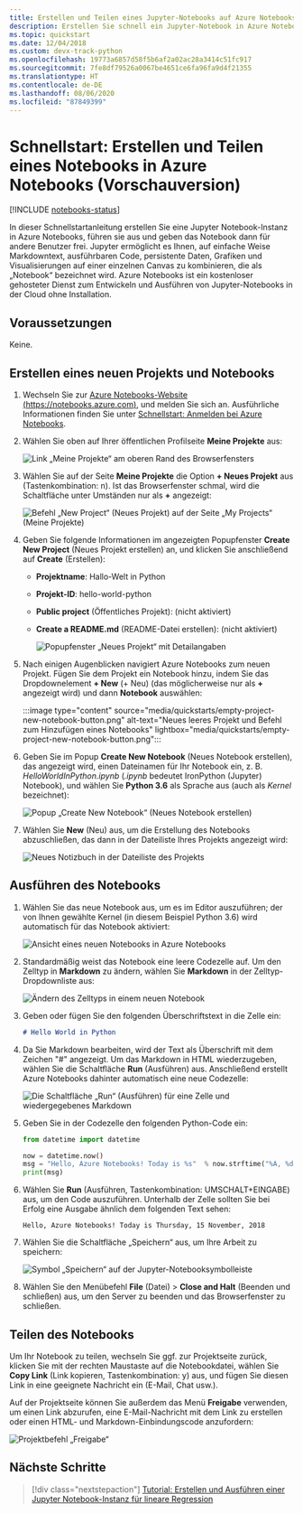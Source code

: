 ```yaml
---
title: Erstellen und Teilen eines Jupyter-Notebooks auf Azure Notebooks (Vorschauversion)
description: Erstellen Sie schnell ein Jupyter-Notebook in Azure Notebooks (Vorschauversion), führen Sie es aus, und teilen Sie das Notebook dann mit anderen.
ms.topic: quickstart
ms.date: 12/04/2018
ms.custom: devx-track-python
ms.openlocfilehash: 19773a6857d58f5b6af2a02ac28a3414c51fc917
ms.sourcegitcommit: 7fe8df79526a0067be4651ce6fa96fa9d4f21355
ms.translationtype: HT
ms.contentlocale: de-DE
ms.lasthandoff: 08/06/2020
ms.locfileid: "87849399"
---
```

# <a name="quickstart-create-and-share-a-notebook-in-azure-notebooks-preview"></a>Schnellstart: Erstellen und Teilen eines Notebooks in Azure Notebooks (Vorschauversion)

[!INCLUDE [notebooks-status](../../includes/notebooks-status.md)]

In dieser Schnellstartanleitung erstellen Sie eine Jupyter Notebook-Instanz in Azure Notebooks, führen sie aus und geben das Notebook dann für andere Benutzer frei. Jupyter ermöglicht es Ihnen, auf einfache Weise Markdowntext, ausführbaren Code, persistente Daten, Grafiken und Visualisierungen auf einer einzelnen Canvas zu kombinieren, die als „Notebook“ bezeichnet wird. Azure Notebooks ist ein kostenloser gehosteter Dienst zum Entwickeln und Ausführen von Jupyter-Notebooks in der Cloud ohne Installation.

## <a name="prerequisites"></a>Voraussetzungen
Keine.

## <a name="create-a-new-project-and-notebook"></a>Erstellen eines neuen Projekts und Notebooks

1. Wechseln Sie zur [Azure Notebooks-Website (https://notebooks.azure.com)](https://notebooks.azure.com), und melden Sie sich an. Ausführliche Informationen finden Sie unter [Schnellstart: Anmelden bei Azure Notebooks](quickstart-sign-in-azure-notebooks.md).

1. Wählen Sie oben auf Ihrer öffentlichen Profilseite **Meine Projekte** aus:

    ![Link „Meine Projekte“ am oberen Rand des Browserfensters](media/quickstarts/my-projects-link.png)

1. Wählen Sie auf der Seite **Meine Projekte** die Option **+ Neues Projekt** aus (Tastenkombination: n). Ist das Browserfenster schmal, wird die Schaltfläche unter Umständen nur als **+** angezeigt:

    ![Befehl „New Project“ (Neues Projekt) auf der Seite „My Projects“ (Meine Projekte)](media/quickstarts/new-project-command.png)

1. Geben Sie folgende Informationen im angezeigten Popupfenster **Create New Project** (Neues Projekt erstellen) an, und klicken Sie anschließend auf **Create** (Erstellen):

   - **Projektname**: Hallo-Welt in Python
   - **Projekt-ID**: hello-world-python
   - **Public project** (Öffentliches Projekt): (nicht aktiviert)
   - **Create a README.md** (README-Datei erstellen): (nicht aktiviert)

     ![Popupfenster „Neues Projekt“ mit Detailangaben](media/quickstarts/new-project-popup.png)

1. Nach einigen Augenblicken navigiert Azure Notebooks zum neuen Projekt. Fügen Sie dem Projekt ein Notebook hinzu, indem Sie das Dropdownelement **+ New** (+ Neu) (das möglicherweise nur als **+** angezeigt wird) und dann **Notebook** auswählen:

    :::image type="content" source="media/quickstarts/empty-project-new-notebook-button.png" alt-text="Neues leeres Projekt und Befehl zum Hinzufügen eines Notebooks" lightbox="media/quickstarts/empty-project-new-notebook-button.png":::

1. Geben Sie im Popup **Create New Notebook** (Neues Notebook erstellen), das angezeigt wird, einen Dateinamen für Ihr Notebook ein, z. B. *HelloWorldInPython.ipynb* (*.ipynb* bedeutet IronPython (Jupyter) Notebook), und wählen Sie **Python 3.6** als Sprache aus (auch als *Kernel* bezeichnet):

    ![Popup „Create New Notebook“ (Neues Notebook erstellen)](media/quickstarts/new-notebook-popup.png)

1. Wählen Sie **New** (Neu) aus, um die Erstellung des Notebooks abzuschließen, das dann in der Dateiliste Ihres Projekts angezeigt wird:

    ![Neues Notizbuch in der Dateiliste des Projekts](media/quickstarts/new-notebook-created.png)

## <a name="run-the-notebook"></a>Ausführen des Notebooks

1. Wählen Sie das neue Notebook aus, um es im Editor auszuführen; der von Ihnen gewählte Kernel (in diesem Beispiel Python 3.6) wird automatisch für das Notebook aktiviert:

    ![Ansicht eines neuen Notebooks in Azure Notebooks](media/quickstarts/create-notebook-first-open.png)

1. Standardmäßig weist das Notebook eine leere Codezelle auf. Um den Zelltyp in **Markdown** zu ändern, wählen Sie **Markdown** in der Zelltyp-Dropdownliste aus:

    ![Ändern des Zelltyps in einem neuen Notebook](media/quickstarts/create-notebook-cell-type.png)

1. Geben oder fügen Sie den folgenden Überschriftstext in die Zelle ein:

    ```markdown
    # Hello World in Python
    ```

1. Da Sie Markdown bearbeiten, wird der Text als Überschrift mit dem Zeichen "#" angezeigt. Um das Markdown in HTML wiederzugeben, wählen Sie die Schaltfläche **Run** (Ausführen) aus. Anschließend erstellt Azure Notebooks dahinter automatisch eine neue Codezelle:

    ![Die Schaltfläche „Run“ (Ausführen) für eine Zelle und wiedergegebenes Markdown](media/quickstarts/run-cell-markdown-render.png)

1. Geben Sie in der Codezelle den folgenden Python-Code ein:

    ```python
    from datetime import datetime

    now = datetime.now()
    msg = "Hello, Azure Notebooks! Today is %s"  % now.strftime("%A, %d %B, %Y")
    print(msg)
    ```

1. Wählen Sie **Run** (Ausführen, Tastenkombination: UMSCHALT+EINGABE) aus, um den Code auszuführen. Unterhalb der Zelle sollten Sie bei Erfolg eine Ausgabe ähnlich dem folgenden Text sehen:

    ```output
    Hello, Azure Notebooks! Today is Thursday, 15 November, 2018
    ```

1. Wählen Sie die Schaltfläche „Speichern“ aus, um Ihre Arbeit zu speichern:

    ![Symbol „Speichern“ auf der Jupyter-Notebooksymbolleiste](media/quickstarts/hello-results-save-icon.png)

1. Wählen Sie den Menübefehl **File** (Datei)  > **Close and Halt** (Beenden und schließen) aus, um den Server zu beenden und das Browserfenster zu schließen.

## <a name="share-the-notebook"></a>Teilen des Notebooks

Um Ihr Notebook zu teilen, wechseln Sie ggf. zur Projektseite zurück, klicken Sie mit der rechten Maustaste auf die Notebookdatei, wählen Sie **Copy Link** (Link kopieren, Tastenkombination: y) aus, und fügen Sie diesen Link in eine geeignete Nachricht ein (E-Mail, Chat usw.).

Auf der Projektseite können Sie außerdem das Menü **Freigabe** verwenden, um einen Link abzurufen, eine E-Mail-Nachricht mit dem Link zu erstellen oder einen HTML- und Markdown-Einbindungscode anzufordern:

![Projektbefehl „Freigabe“](media/quickstarts/share-project-command.png)

## <a name="next-steps"></a>Nächste Schritte

> [!div class="nextstepaction"]
> [Tutorial: Erstellen und Ausführen einer Jupyter Notebook-Instanz für lineare Regression](tutorial-create-run-jupyter-notebook.md)
